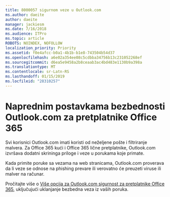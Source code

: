 ```yaml
---
title: 8000057 sigurnom veze u Outlook.com
ms.author: daeite
author: daeite
manager: jackiesm
ms.date: 7/16/2018
ms.audience: ITPro
ms.topic: article
ROBOTS: NOINDEX, NOFOLLOW
localization_priority: Priority
ms.assetid: f0e4afcc-b0a1-4b1b-b1e8-743504b54d37
ms.openlocfilehash: a6e02a354ee08c5cdbba34756b13c231052268ef
ms.sourcegitcommit: d6ea5e9458a2b8ceaab3ac4bd483e1130b9a398a
ms.translationtype: MT
ms.contentlocale: sr-Latn-RS
ms.lasthandoff: 01/15/2019
ms.locfileid: "28310257"
---
```

# <a name="advanced-outlookcom-security-for-office-365-subscribers"></a>Naprednim postavkama bezbednosti Outlook.com za pretplatnike Office 365

Svi korisnici Outlook.com imati koristi od neželjene pošte i filtriranje malvera. Za Office 365 kući i Office 365 lične pretplatnike, Outlook.com izvršava dodatni skrininga priloge i veze u porukama koje primate.
  
Kada primite poruke sa vezama na web stranicama, Outlook.com proverava da li veze se odnose na phishing prevare ili verovatno će preuzeti viruse ili malver na računar.
  
Pročitajte više o [Više opcija za Outlook.com sigurnost za pretplatnike Office 365](https://go.microsoft.com/fwlink/p/?linkid=2006140), uključujući uklanjanje bezbedna veza iz vaših poruka.
  

